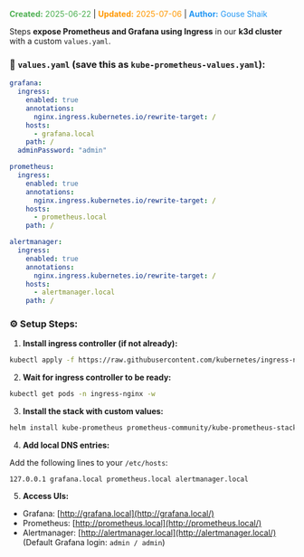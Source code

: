 <span style="color:#4caf50;"><b>Created:</b> 2025-06-22</span> | <span style="color:#ff9800;"><b>Updated:</b> 2025-07-06</span> | <span style="color:#2196f3;"><b>Author:</b> Gouse Shaik</span>

Steps **expose Prometheus and Grafana using Ingress** in our **k3d cluster** with a custom `values.yaml`.
### 📄 `values.yaml` (save this as `kube-prometheus-values.yaml`):

```yaml
grafana:
  ingress:
    enabled: true
    annotations:
      nginx.ingress.kubernetes.io/rewrite-target: /
    hosts:
      - grafana.local
    path: /
  adminPassword: "admin"

prometheus:
  ingress:
    enabled: true
    annotations:
      nginx.ingress.kubernetes.io/rewrite-target: /
    hosts:
      - prometheus.local
    path: /

alertmanager:
  ingress:
    enabled: true
    annotations:
      nginx.ingress.kubernetes.io/rewrite-target: /
    hosts:
      - alertmanager.local
    path: /
```

### ⚙️ Setup Steps:

1. **Install ingress controller (if not already):**

```bash
kubectl apply -f https://raw.githubusercontent.com/kubernetes/ingress-nginx/controller-v1.10.1/deploy/static/provider/kind/deploy.yaml
```

2. **Wait for ingress controller to be ready:**

```bash
kubectl get pods -n ingress-nginx -w
```

3. **Install the stack with custom values:**

```bash
helm install kube-prometheus prometheus-community/kube-prometheus-stack -n monitoring -f kube-prometheus-values.yaml
```

4. **Add local DNS entries:**

Add the following lines to your `/etc/hosts`:

```
127.0.0.1 grafana.local prometheus.local alertmanager.local
```

5. **Access UIs:**

- Grafana: [http://grafana.local](http://grafana.local/)
- Prometheus: [http://prometheus.local](http://prometheus.local/)
- Alertmanager: [http://alertmanager.local](http://alertmanager.local/)  
    (Default Grafana login: `admin / admin`)

